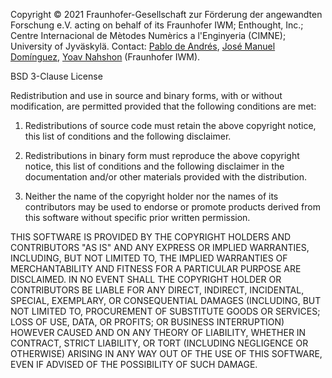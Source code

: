 Copyright © 2021 Fraunhofer-Gesellschaft zur Förderung der angewandten Forschung e.V. acting on behalf of its Fraunhofer IWM; Enthought, Inc.; Centre Internacional de Mètodes Numèrics a l'Enginyeria (CIMNE); University of Jyväskylä.
Contact: [Pablo de Andrés](mailto:pablo.de.andres@iwm.fraunhofer.de), [José Manuel Domínguez](mailto:jose.manuel.dominguez@iwm.fraunhofer.de), [Yoav Nahshon](mailto:yoav.nahshon@iwm.fraunhofer.de) (Fraunhofer IWM).

BSD 3-Clause License

Redistribution and use in source and binary forms, with or without modification, are permitted provided that the following conditions are met:

1. Redistributions of source code must retain the above copyright notice, this list of conditions and the following disclaimer.

2. Redistributions in binary form must reproduce the above copyright notice, this list of conditions and the following disclaimer in the documentation and/or other materials provided with the distribution.

3. Neither the name of the copyright holder nor the names of its contributors may be used to endorse or promote products derived from this software without specific prior written permission.

THIS SOFTWARE IS PROVIDED BY THE COPYRIGHT HOLDERS AND CONTRIBUTORS "AS IS" AND ANY EXPRESS OR IMPLIED WARRANTIES, INCLUDING, BUT NOT LIMITED TO, THE IMPLIED WARRANTIES OF MERCHANTABILITY AND FITNESS FOR A PARTICULAR PURPOSE ARE DISCLAIMED. IN NO EVENT SHALL THE COPYRIGHT HOLDER OR CONTRIBUTORS BE LIABLE FOR ANY DIRECT, INDIRECT, INCIDENTAL, SPECIAL, EXEMPLARY, OR CONSEQUENTIAL DAMAGES (INCLUDING, BUT NOT LIMITED TO, PROCUREMENT OF SUBSTITUTE GOODS OR SERVICES; LOSS OF USE, DATA, OR PROFITS; OR BUSINESS INTERRUPTION) HOWEVER CAUSED AND ON ANY THEORY OF LIABILITY, WHETHER IN CONTRACT, STRICT LIABILITY, OR TORT (INCLUDING NEGLIGENCE OR OTHERWISE) ARISING IN ANY WAY OUT OF THE USE OF THIS SOFTWARE, EVEN IF ADVISED OF THE POSSIBILITY OF SUCH DAMAGE.